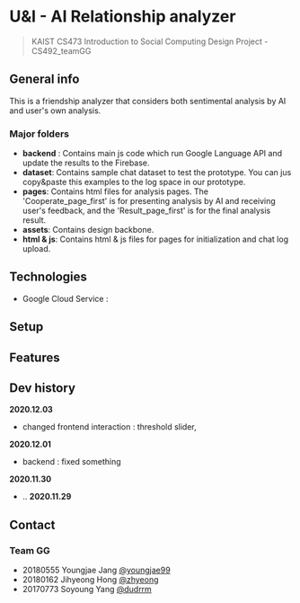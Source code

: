 # U&I - AI Relationship analyzer
> KAIST CS473 Introduction to Social Computing Design Project - CS492_teamGG

## General info
This is a friendship analyzer that considers both sentimental analysis by AI and user's own analysis.

### Major folders
* **backend** : Contains main js code which run Google Language API and update the results to the Firebase.
* **dataset**: Contains sample chat dataset to test the prototype. You can jus copy&paste this examples to the log space in our prototype.
* **pages**: Contains html files for analysis pages. The 'Cooperate_page_first' is for presenting analysis by AI and receiving user's feedback, and the 'Result_page_first' is for the final analysis result.
* **assets**: Contains design backbone.
* **html & js**: Contains html & js files for pages for initialization and chat log upload.


## Technologies
* Google Cloud Service : 

## Setup


## Features

## Dev history
**2020.12.03**
* changed frontend interaction : threshold slider, 

**2020.12.01**
* backend : fixed something

**2020.11.30**
* ..
**2020.11.29**



## Contact
### Team GG
* 20180555 Youngjae Jang [@youngjae99](https://github.com/youngjae99)
* 20180162 Jihyeong Hong [@zhyeong](https://github.com/zhyeong)
* 20170773 Soyoung Yang [@dudrrm](https://github.com/dudrrm)
